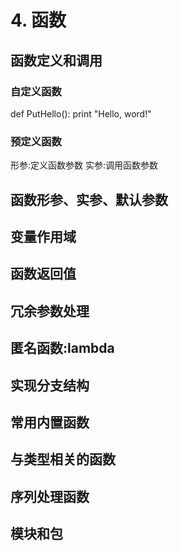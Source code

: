 # 4. 函数

## 函数定义和调用
### 自定义函数

def PutHello():
	print "Hello, word!"

### 预定义函数
形参:定义函数参数
实参:调用函数参数

## 函数形参、实参、默认参数


## 变量作用域


## 函数返回值


## 冗余参数处理


## 匿名函数:lambda


## 实现分支结构


## 常用内置函数


## 与类型相关的函数


## 序列处理函数


## 模块和包